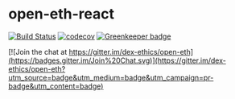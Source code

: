 # open-eth-react

[![Build Status](https://travis-ci.org/dex-ethics/open-eth-react.svg)](https://travis-ci.org/dex-ethics/open-eth-react)  [![codecov](https://codecov.io/gh/dex-ethics/open-eth-react/branch/master/graph/badge.svg)](https://codecov.io/gh/dex-ethics/open-eth-react)  [![Greenkeeper badge](https://badges.greenkeeper.io/dex-ethics/open-eth-react.svg)](https://greenkeeper.io/)

[![Join the chat at https://gitter.im/dex-ethics/open-eth](https://badges.gitter.im/Join%20Chat.svg)](https://gitter.im/dex-ethics/open-eth?utm_source=badge&utm_medium=badge&utm_campaign=pr-badge&utm_content=badge)
